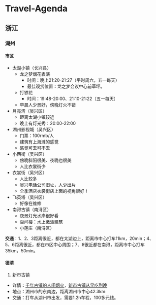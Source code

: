 # Travel-Agenda

## 浙江

### 湖州

#### 市区
- 太湖小镇（长兴县）
    - 龙之梦烟花表演
        - 时间：晚上21:20-21:27（平时周六，五一每天）
        - 最佳观赏位置：龙之梦会议中心前草坪。
    - 打铁花
        - 时间：19:48-20:00、21:10-21:22（五一每天）
    - 早晨人少景好，傍晚灯火不错
- 月亮湾（吴兴区）
    - 距离太湖小镇较近
    - 晚上有灯光秀：20:00-22:00
- 湖州影视城（吴兴区）
    - 门票：100rmb/人
    - 建筑有上海滩的感觉
    - 感觉可去可不去
- 小西街（吴兴区）
    - 傍晚斜阳很美、夜晚也很美
    - 人比衣裳街少
- 衣裳街（吴兴区）
    - 人比较多
    - 吴兴电话公司旧址，人少出片
    - 全季酒店衣裳街店上面的视角很好！
- 飞英塔（吴兴区）
    - 好像在维修
- 南浔古镇（南浔区）
    - 夜景灯光水岸很好看
    - 百间楼：水上徽派建筑
    - 小莲庄（南浔区）

**交通**：1、2、3距离很近，都在太湖边上，距离市中心打车11km，20min；4、5、6距离很近，都在市区中心周围；7、8很近都在南浔，距离市中心打车35km，50min。


#### 德清

1. 新市古镇
- 详情：[千年古镇的人间烟火](https://www.xiaohongshu.com/explore/653250f7000000002402f218)，[新市古镇从早吃到晚](https://www.xiaohongshu.com/explore/6456f6700000000011013a1f)
- 地点：湖州市的东南边，距离湖州市中心42.3km
- 交通：打车从湖州市出发，需要1.2h车程，100多元钱。